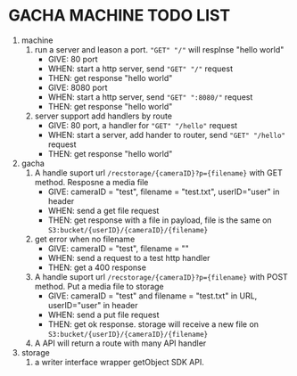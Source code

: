 # GACHA MACHINE TODO LIST

1. machine
    1. run a server and leason a port. `"GET" "/"` will resplnse "hello world"
        * GIVE: 80 port
        * WHEN: start a http server, send `"GET" "/"` request
        * THEN: get response "hello world"
        * GIVE: 8080 port
        * WHEN: start a http server, send `"GET" ":8080/"` request
        * THEN: get response "hello world"
    1. server support add handlers by route
        * GIVE: 80 port, a handler for `"GET" "/hello"` request
        * WHEN: start a server, add hander to router, send `"GET" "/hello"` request
        * THEN: get response "hello world"
1. gacha
    1. A handle suport url `/recstorage/{cameraID}?p={filename}` with GET method. Resposne a media file
        * GIVE: cameraID = "test", filename = "test.txt", userID="user" in header
        * WHEN: send a get file request
        * THEN: get response with a file in payload, file is the same on `S3:bucket/{userID}/{cameraID}/{filename}`
    1. get error when no filename
        * GIVE: cameraID = "test", filename = ""
        * WHEN: send a request to a test http handler
        * THEN: get a 400 response
    1. A handle suport url `/recstorage/{cameraID}?p={filename}` with POST method. Put a media file to storage
        * GIVE: cameraID = "test" and filename = "test.txt" in URL, userID="user" in header
        * WHEN: send a put file request
        * THEN: get ok response. storage will receive a new file on `S3:bucket/{userID}/{cameraID}/{filename}`
    1. A API will return a route with many API handler
1. storage
    1. a writer interface wrapper getObject SDK API.